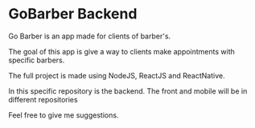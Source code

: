 # GoBarber Backend

Go Barber is an app made for clients of barber's.

The goal of this app is give a way to clients make appointments with specific barbers.



The full project is made using NodeJS, ReactJS and ReactNative.

In this specific repository is the backend. The front and mobile will be in different repositories

Feel free to give me suggestions.
